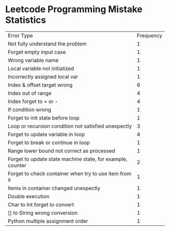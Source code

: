 # Leetcode Programming Mistake Statistics

<table>
    <tr>
        <td>Error Type</td>
        <td>Frequency</td>
    </tr>
    <tr>
        <td>Not fully understand the problem</td>
        <td>1</td>
    </tr>
    <tr>
        <td>Forget empty input case</td>
        <td>1</td>
    </tr>
    <tr>
        <td>Wrong variable name</td>
        <td>1</td>
    </tr>
    <tr>
        <td>Local variable not initialized</td>
        <td>1</td>
    </tr>
    <tr>
        <td>Incorrectly assigned local var</td>
        <td>1</td>
    </tr>
    <tr>
        <td>Index & offset target wrong</td>
        <td>6</td>
    </tr>
    <tr>
        <td>Index out of range</td>
        <td>4</td>
    </tr>
    <tr>
        <td>Index forget to + or -</td>
        <td>4</td>
    </tr>
    <tr>
        <td>If condition wrong</td>
        <td>1</td>
    </tr>
    <tr>
        <td>Forget to init state before loop</td>
        <td>1</td>
    </tr>
    <tr>
        <td>Loop or recursion condition not satisfied unexpectly</td>
        <td>3</td>
    </tr>
    <tr>
        <td>Forget to update variable in loop</td>
        <td>4</td>
    </tr>
    <tr>
        <td>Forget to break or continue in loop</td>
        <td>1</td>
    </tr>
    <tr>
        <td>Range lower bound not correct as processed</td>
        <td>1</td>
    </tr>
    <tr>
        <td>Forget to update state machine state, for example, counter</td>
        <td>2</td>
    </tr>
    <tr>
        <td>Forget to check container when try to use item from it</td>
        <td>1</td>
    </tr>
    <tr>
        <td>Items in container changed unexpectly</td>
        <td>1</td>
    </tr>
    <tr>
        <td>Double execution</td>
        <td>1</td>
    </tr>
    <tr>
        <td>Char to Int forget to convert</td>
        <td>1</td>
    </tr>
    <tr>
        <td>[] to String wrong conversion</td>
        <td>1</td>
    </tr>
    <tr>
        <td>Python multiple assignment order</td>
        <td>1</td>
    </tr>
</table>